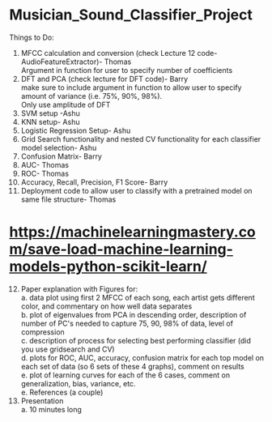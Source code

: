 # Musician_Sound_Classifier_Project

Things to Do:
1. MFCC calculation and conversion (check Lecture 12 code-AudioFeatureExtractor)- Thomas <br />
        Argument in function for user to specify number of coefficients
3. DFT and PCA (check lecture for DFT code)- Barry <br />
        make sure to include argument in function to allow user to specify amount of variance (i.e. 75%, 90%, 98%). <br />
        Only use amplitude of DFT
3. SVM setup -Ashu
4. KNN setup- Ashu
5. Logistic Regression Setup- Ashu
6. Grid Search functionality and nested CV functionality for each classifier model selection- Ashu
7. Confusion Matrix- Barry
8. AUC- Thomas
9. ROC- Thomas
10. Accuracy, Recall, Precision, F1 Score- Barry
11. Deployment code to allow user to classify with a pretrained model on same file structure- Thomas
# https://machinelearningmastery.com/save-load-machine-learning-models-python-scikit-learn/
12. Paper explanation with Figures for: <br />
         a. data plot using first 2 MFCC of each song, each artist gets different color, and commentary on how well data separates <br />
         b. plot of eigenvalues from PCA in descending order, description of number of PC's needed to capture 75, 90, 98% of data, level of compression <br />
         c. description of process for selecting best performing classifier (did you use gridsearch and CV) <br />
         d. plots for ROC, AUC, accuracy, confusion matrix for each top model on each set of data (so 6 sets of these 4 graphs), comment on results <br />
         e. plot of learning curves for each of the 6 cases, comment on generalization, bias, variance, etc. <br />
         e. References (a couple)
14. Presentation <br />
         a. 10 minutes long
